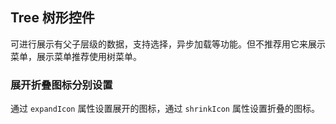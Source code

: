 <div class="demo-header">
<p class="overviewicon">
  <span class="wapi-navigation-tree"/>
</p>

## Tree 树形控件

<nova-uxlink widget-name="Tree"></nova-uxlink>

可进行展示有父子层级的数据，支持选择，异步加载等功能。但不推荐用它来展示菜单，展示菜单推荐使用树菜单。
</div>

### 展开折叠图标分别设置

通过 `expandIcon` 属性设置展开的图标，通过 `shrinkIcon` 属性设置折叠的图标。

<nova-demo-view link="tree/set-tree-icon"></nova-demo-view>

<br>
